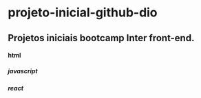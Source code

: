 # projeto-inicial-github-dio
## Projetos iniciais bootcamp Inter front-end.
#### html
##### javascript
##### react
